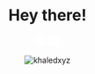 <h1 align="center">Hey there!</h1>

<p align="center">
<a href="https://discord.com/users/373146874523287552" alt="Discord"><img src="assets/discord.svg" width="20px"></img></a>
<a href="https://twitter.com/attano001" alt="Twitter"><img src="assets/twitter.svg" width="20px"></img></a>
</p>

<p align="center"><img src="https://github-readme-stats.vercel.app/api/top-langs?username=khaledxyz&show_icons=true&locale=en&layout=compact&theme=tokyonight" alt="khaledxyz" /></p>
